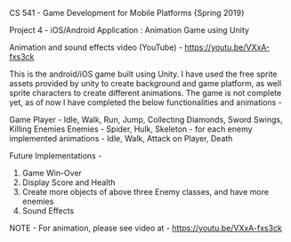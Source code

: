 
CS 541 - Game Development for Mobile Platforms {Spring 2019}

Project 4 - iOS/Android Application  : Animation Game using Unity

Animation and sound effects video (YouTube) - https://youtu.be/VXxA-fxs3ck

This is the android/iOS game built using Unity. I have used the free sprite assets provided by unity to create background and game platform, as well sprite characters to create different animations.
The game is not complete yet, as of now I have completed the below functionalities and animations -

Game Player - Idle, Walk, Run, Jump, Collecting Diamonds, Sword Swings, Killing Enemies
Enemies 	- Spider, Hulk, Skeleton 
		- for each enemy implemented animations  - Idle, Walk, Attack on Player, Death

Future Implementations - 
1. Game Win-Over
2. Display Score and Health
3. Create more objects of above three Enemy classes, and have more enemies
4. Sound Effects
		
NOTE - For animation,  please see video at - https://youtu.be/VXxA-fxs3ck



